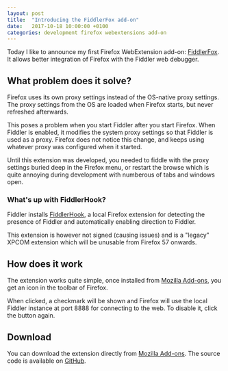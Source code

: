 ```yaml
---
layout: post
title:  "Introducing the FiddlerFox add-on"
date:   2017-10-18 10:00:00 +0100
categories: development firefox webextensions add-on
---
```


Today I like to announce my first Firefox WebExtension add-on: [FiddlerFox](https://addons.mozilla.org/nl/firefox/addon/fiddlerfox/). It allows better integration of Firefox with the Fiddler web debugger.

## What problem does it solve?
Firefox uses its own proxy settings instead of the OS-native proxy settings. The proxy settings from the OS are loaded when Firefox starts, but never refreshed afterwards. 

This poses a problem when you start Fiddler after you start Firefox. When Fiddler is enabled, it modifies the system proxy settings so that Fiddler is used as a proxy. Firefox does not notice this change, and keeps using whatever proxy was configured when it started.

Until this extension was developed, you needed to fiddle with the proxy settings buried deep in the Firefox menu, or restart the browse which is quite annoying during development with numberous of tabs and windows open.

### What's up with FiddlerHook?
Fiddler installs [FiddlerHook](http://docs.telerik.com/fiddler/knowledgebase/fiddlerhook), a local Firefox extension for detecting the presence of Fiddler and automatically enabling direction to Fiddler.

This extension is however not signed (causing issues) and is a "legacy" XPCOM extension which will be unusable from Firefox 57 onwards.

## How does it work
The extension works quite simple, once installed from [Mozilla Add-ons](https://addons.mozilla.org/nl/firefox/addon/fiddlerfox/), you get an icon in the toolbar of Firefox. 

When clicked, a checkmark will be shown and Firefox will use the local Fiddler instance at port 8888 for connecting to the web. To disable it, click the button again. 

## Download
You can download the extension directly from [Mozilla Add-ons](https://addons.mozilla.org/nl/firefox/addon/fiddlerfox/). The source code is available on [GitHub](https://github.com/Sebazzz/fiddlerfox).